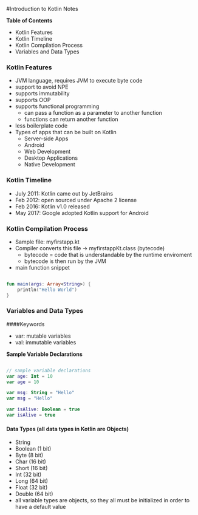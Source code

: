 #Introduction to Kotlin Notes

**Table of Contents**
* Kotlin Features
* Kotlin Timeline
* Kotlin Compilation Process
* Variables and Data Types


### Kotlin Features
* JVM language, requires JVM to execute byte code
* support to avoid NPE
* supports immutability
* supports OOP
* supports functional programming
	* can pass a function as a parameter to another function
	* functions can return another function
* less boilerplate code 
* Types of apps that can be built on Kotlin
	* Server-side Apps
	* Android 
	* Web Development
	* Desktop Applications
	* Native Development 


### Kotlin Timeline
* July 2011: Kotlin came out by JetBrains
* Feb 2012: open sourced under Apache 2 license
* Feb 2016: Kotlin v1.0 released
* May 2017: Google adopted Kotlin support for Android


### Kotlin Compilation Process
* Sample file: myfirstapp.kt
* Compiler converts this file -> myfirstappKt.class (bytecode)
	* bytecode = code that is understandable by the runtime enviroment 
	* bytecode is then run by the JVM
* main function snippet
```kotlin

fun main(args: Array<String>) {
	println("Hello World")
}

```


### Variables and Data Types
####Keywords
* var: mutable variables
* val: immutable variables 

**Sample Variable Declarations** 
```kotlin

// sample variable declarations
var age: Int = 10
var age = 10

var msg: String = "Hello"
var msg = "Hello"

var isAlive: Boolean = true
var isAlive = true

```

#### Data Types (all data types in Kotlin are Objects)
* String
* Boolean (1 bit)
* Byte (8 bit)
* Char (16 bit)
* Short (16 bit)
* Int (32 bit)
* Long (64 bit)
* Float (32 bit)
* Double (64 bit)
* all variable types are objects, so they all must be initialized in order to have a default value 

















